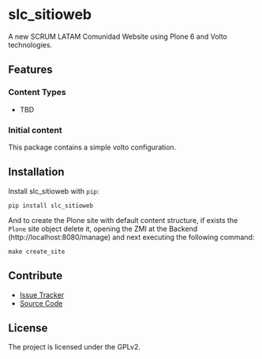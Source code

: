 # slc_sitioweb

A new SCRUM LATAM Comunidad Website using Plone 6 and Volto technologies.

## Features

### Content Types

- TBD

### Initial content

This package contains a simple volto configuration.

Installation
------------

Install slc_sitioweb with `pip`:

```shell
pip install slc_sitioweb
```

And to create the Plone site with default content structure, if exists
the `Plone` site object delete it, opening the ZMI at the Backend
(http://localhost:8080/manage) and next executing the following command:


```shell
make create_site
```

## Contribute

- [Issue Tracker](https://github.com/ScrumLATAMComunidad/slc-sitioweb/issues)
- [Source Code](https://github.com/ScrumLATAMComunidad/slc-sitioweb/)

## License

The project is licensed under the GPLv2.
